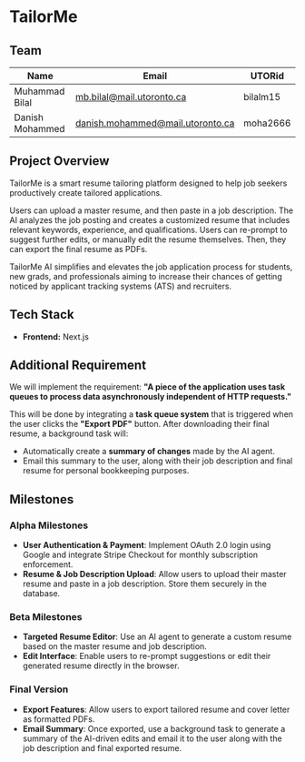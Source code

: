 # TailorMe

## Team

| Name            | Email                            | UTORid     |
|-----------------|----------------------------------|------------|
| Muhammad Bilal  | mb.bilal@mail.utoronto.ca        | bilalm15   |
| Danish Mohammed | danish.mohammed@mail.utoronto.ca | moha2666   |

## Project Overview

TailorMe is a smart resume tailoring platform designed to help job seekers productively create tailored applications.

Users can upload a master resume, and then paste in a job description. The AI analyzes the job posting and creates a customized resume that includes relevant keywords, experience, and qualifications. Users can re-prompt to suggest further edits, or manually edit the resume themselves. Then, they can export the final resume as PDFs.

TailorMe AI simplifies and elevates the job application process for students, new grads, and professionals aiming to increase their chances of getting noticed by applicant tracking systems (ATS) and recruiters.

## Tech Stack

- **Frontend:** Next.js

## Additional Requirement

We will implement the requirement: **"A piece of the application uses task queues to process data asynchronously independent of HTTP requests."**

This will be done by integrating a **task queue system** that is triggered when the user clicks the **"Export PDF"** button. After downloading their final resume, a background task will:

- Automatically create a **summary of changes** made by the AI agent.
- Email this summary to the user, along with their job description and final resume for personal bookkeeping purposes.

## Milestones

### Alpha Milestones
- **User Authentication & Payment**: Implement OAuth 2.0 login using Google and integrate Stripe Checkout for monthly subscription enforcement.
- **Resume & Job Description Upload**: Allow users to upload their master resume and paste in a job description. Store them securely in the database.

### Beta Milestones
- **Targeted Resume Editor**: Use an AI agent to generate a custom resume based on the master resume and job description.
- **Edit Interface**: Enable users to re-prompt suggestions or edit their generated resume directly in the browser.

### Final Version
- **Export Features**: Allow users to export tailored resume and cover letter as formatted PDFs.
- **Email Summary**: Once exported, use a background task to generate a summary of the AI-driven edits and email it to the user along with the job description and final exported resume.
